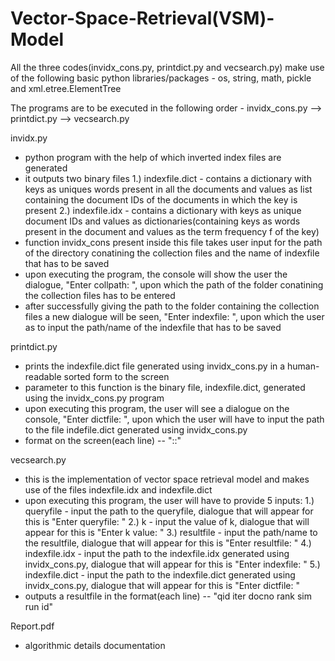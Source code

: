 # Vector-Space-Retrieval(VSM)-Model
All the three codes(invidx_cons.py, printdict.py and vecsearch.py) make use of the following basic python libraries/packages - os, string, math, pickle and xml.etree.ElementTree

The programs are to be executed in the following order - invidx_cons.py --> printdict.py --> vecsearch.py

invidx.py 
- python program with the help of which inverted index files are generated
- it outputs two binary files 
  1.) indexfile.dict - contains a dictionary with keys as uniques words present in all the documents and values as list containing the document IDs of the documents in which the key is present
  2.) indexfile.idx - contains a dictionary with keys as unique document IDs and values as dictionaries(containing keys as words present in the document and values as the term frequency f of the key)
- function invidx_cons present inside this file takes user input for the path of the directory conatining the collection files and the name of indexfile that has to be saved
- upon executing the program, the console will show the user the dialogue, "Enter collpath: ", upon which the path of the folder conatining the collection files has to be entered
- after successfully giving the path to the folder containing the collection files a new dialogue will be seen, "Enter indexfile: ", upon which the user as to input the path/name of the indexfile that has to be saved


printdict.py 
- prints the indexfile.dict file generated using invidx_cons.py in a human-readable sorted form to the screen
- parameter to this function is the binary file, indexfile.dict, generated using the invidx_cons.py program
- upon executing this program, the user will see a dialogue on the console, "Enter dictfile: ", upon which the user will have to input the path to the file indefile.dict generated using invidx_cons.py
- format on the screen(each line) -- "<indexterm>:<df>:<offset-to-its-postingslist-in-idx-file>"

vecsearch.py 
- this is the implementation of vector space retrieval model and makes use of the files indexfile.idx and indexfile.dict
- upon executing this program, the user will have to provide 5 inputs: 
  1.) queryfile - input the path to the queryfile, dialogue that will appear for this is "Enter queryfile: "
  2.) k - input the value of k, dialogue that will appear for this is "Enter k value: "
  3.) resultfile - input the path/name to the resultfile, dialogue that will appear for this is "Enter resultfile: "
  4.) indexfile.idx - input the path to the indexfile.idx generated using invidx_cons.py, dialogue that will appear for this is "Enter indexfile: "
  5.) indexfile.dict - input the path to the indexfile.dict generated using invidx_cons.py, dialogue that will appear for this is "Enter dictfile: "
- outputs a resultfile in the format(each line) -- "qid iter docno rank sim run id"

Report.pdf 
- algorithmic details documentation
